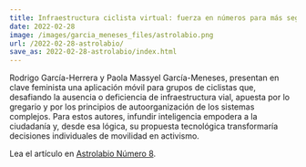 ```yaml
---
title: Infraestructura ciclista virtual: fuerza en números para más seguridad al pedalear
date: 2022-02-28
image: /images/garcia_meneses_files/astrolabio.png
url: /2022-02-28-astrolabio/
save_as: 2022-02-28-astrolabio/index.html
---
```


Rodrigo García-Herrera y Paola Massyel García-Meneses, presentan en clave feminista 
una aplicación móvil para grupos de ciclistas que, desafiando la ausencia o deficiencia 
de infraestructura vial, apuesta por lo gregario y por los principios de autoorganización 
de los sistemas complejos. Para estos autores, infundir inteligencia empodera a la 
ciudadanía y, desde esa lógica, su propuesta tecnológica transformaría decisiones 
individuales de movilidad en activismo.


Lea el artículo en [Astrolabio Número 8](https://uacm.edu.mx/portals/2/numeros/astror8.pdf).
